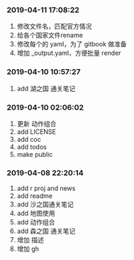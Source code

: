 ### 2019-04-11 17:08:22

1. 修改文件名，匹配官方情况
1. 给各个国家文件rename
1. 修改每个的 yaml，为了 gitbook 做准备
1. 增加 _output.yaml，方便批量 render

### 2019-04-10 10:57:27

1. add 湖之国 通关笔记

### 2019-04-10 02:06:02

1. 更新 动作组合
1. add LICENSE
1. add coc
1. add todos
1. make public

### 2019-04-08 22:20:14

1. add r proj and news
1. add readme
1. add 沙之国通关笔记
1. add 地图使用
1. add 动作组合
1. add 森之国 通关笔记
1. 增加 描述
1. 增加 gh
